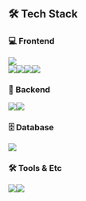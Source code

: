 ## 🛠️ Tech Stack

### 💻 Frontend
<img src="https://img.shields.io/badge/React-61DAFB?style=flat&logo=react&logoColor=black"/><br><img src="https://img.shields.io/badge/JavaScript-F7DF1E?style=flat&logo=javascript&logoColor=black"/><img src="https://img.shields.io/badge/HTML5-E34F26?style=flat&logo=html5&logoColor=white"/><img src="https://img.shields.io/badge/CSS3-1572B6?style=flat&logo=css3&logoColor=white"/><img src="https://img.shields.io/badge/Vite-646CFF?style=flat&logo=vite&logoColor=white"/>

### 🧰 Backend
<img src="https://img.shields.io/badge/Spring Boot-6DB33F?style=flat&logo=springboot&logoColor=white"/><img src="https://img.shields.io/badge/Python-3776AB?style=flat&logo=python&logoColor=white"/>

### 🗄️ Database
<img src="https://img.shields.io/badge/MySQL-4479A1?style=flat&logo=mysql&logoColor=white"/>

### 🛠️ Tools & Etc
<img src="https://img.shields.io/badge/VS Code-007ACC?style=flat&logo=visualstudiocode&logoColor=white"/><img src="https://img.shields.io/badge/Figma-F24E1E?style=flat&logo=figma&logoColor=white"/>
